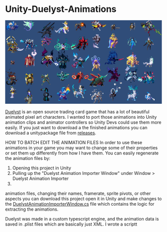 # Unity-Duelyst-Animations

![Alt Text](https://raw.githubusercontent.com/josfeldmann/Unity-Duelyst-Animations/refs/heads/main/DuelystUnits.gif)

[Duelyst](https://github.com/open-duelyst/duelyst) is an open source trading card game that has a lot of beautiful animated pixel art characters. I wanted to port those animations into Unity animation clips and animator controllers so Unity Devs could use them more easily. If you just want to download a the finished animations you can download a unitypackage file from [releases](https://github.com/josfeldmann/Unity-Duelyst-Animations/releases).

HOW TO BATCH EDIT THE ANIMATION FILES
In order to use these animations in your game you may want to change some of their properties or set them up differently from how I have them. You can easily regenerate the animation files by:
  1. Opening this project in Unity
  2. Pulling up the "Duelyst Animation Importer Window" under Window > Duelyst Animation Importer
  3. 




animation files, changing their names, framerate, sprite pivots, or other aspects you can download this project open it in Unity and make changes to the [DuelystAnimationImporterWindow.cs](https://github.com/josfeldmann/Unity-Duelyst-Animations/blob/main/Assets/Duelyst-Sprites/Scripts/Editor/DuelystAnimationImporterWindow.cs) file which contains the logic for extracting the animations.

Duelyst was made in a custom typescript engine, and the animation data is saved in .plist files which are basically just XML. I wrote a scriptt


